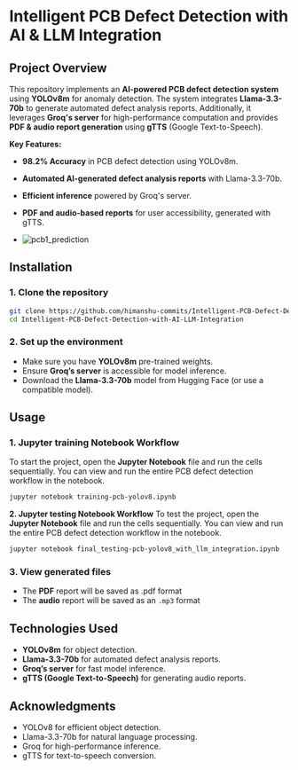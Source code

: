 
# **Intelligent PCB Defect Detection with AI & LLM Integration**

## **Project Overview**
This repository implements an **AI-powered PCB defect detection system** using **YOLOv8m** for anomaly detection. The system integrates **Llama-3.3-70b** to generate automated defect analysis reports. Additionally, it leverages **Groq's server** for high-performance computation and provides **PDF & audio report generation** using **gTTS** (Google Text-to-Speech).

**Key Features:**
- **98.2% Accuracy** in PCB defect detection using YOLOv8m.
- **Automated AI-generated defect analysis reports** with Llama-3.3-70b.
- **Efficient inference** powered by Groq's server.
- **PDF and audio-based reports** for user accessibility, generated with gTTS.

- ![pcb1_prediction](https://github.com/user-attachments/assets/0a4716aa-35e8-4873-8e73-d6e1a43e0fa1)


## **Installation**

### **1. Clone the repository**
```bash
git clone https://github.com/himanshu-commits/Intelligent-PCB-Defect-Detection-with-AI-LLM-Integration.git
cd Intelligent-PCB-Defect-Detection-with-AI-LLM-Integration
```
### **2. Set up the environment**
- Make sure you have **YOLOv8m** pre-trained weights.
- Ensure **Groq’s server** is accessible for model inference.
- Download the **Llama-3.3-70b** model from Hugging Face (or use a compatible model).

## **Usage**

### **1. Jupyter training Notebook Workflow**
To start the project, open the **Jupyter Notebook** file and run the cells sequentially. You can view and run the entire PCB defect detection workflow in the notebook.
```bash
jupyter notebook training-pcb-yolov8.ipynb
```
**2. Jupyter testing Notebook Workflow**
To test the project, open the **Jupyter Notebook** file and run the cells sequentially. You can view and run the entire PCB defect detection workflow in the notebook.
```bash
jupyter notebook final_testing-pcb-yolov8_with_llm_integration.ipynb
```

### **3. View generated files**
- The **PDF** report will be saved as .pdf format
- The **audio** report will be saved as an `.mp3` format

## **Technologies Used**
- **YOLOv8m** for object detection.
- **Llama-3.3-70b** for automated defect analysis reports.
- **Groq’s server** for fast model inference.
- **gTTS (Google Text-to-Speech)** for generating audio reports.

## **Acknowledgments**
- YOLOv8 for efficient object detection.
- Llama-3.3-70b for natural language processing.
- Groq for high-performance inference.
- gTTS for text-to-speech conversion.
